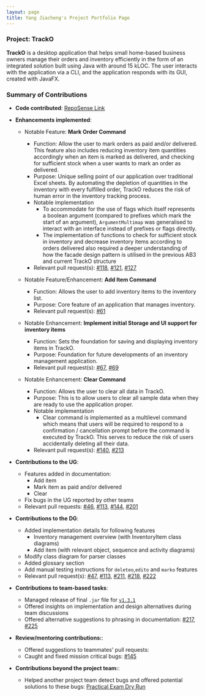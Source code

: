 ```yaml
---
layout: page
title: Yang Jiacheng's Project Portfolio Page
---
```


### Project: TrackO 

**TrackO** is a desktop application that helps small home-based business owners manage their orders and inventory efficiently
in the form of an integrated solution built using Java with around 15 kLOC. The user interacts with the application via a
CLI, and the application responds with its GUI, created with JavaFX.

### Summary of Contributions
* **Code contributed**: [RepoSense Link](https://nus-cs2103-ay2223s1.github.io/tp-dashboard/?search=jiacheng-y&breakdown=true)

* **Enhancements implemented**:

  * Notable Feature: **Mark Order Command**
    * Function: Allow the user to mark orders as paid and/or delivered. This feature also includes reducing inventory 
    item quantities accordingly when an item is marked as delivered, and checking for sufficient stock when a 
    user wants to mark an order as delivered. 
    * Purpose: Unique selling point of our application over traditional Excel sheets. By automating 
    the depletion of quantities in the inventory with every fulfilled order, TrackO reduces the risk of
    human error in the inventory tracking process. 
    * Notable implementation 
      * To accommodate for the use of flags which itself represents a boolean argument (compared to prefixes which 
      mark the start of an argument), `ArgumentMultimap` was generalised to interact with an interface instead of 
      prefixes or flags directly.
      * The implementation of functions to check for sufficient stock in inventory and decrease inventory items 
      according to orders delivered also required a deeper understanding of how the facade design pattern is utilised
      in the previous AB3 and current TrackO structure 
    * Relevant pull request(s): [#118](https://github.com/AY2223S1-CS2103T-W15-3/tp/pull/118),
    [#121](https://github.com/AY2223S1-CS2103T-W15-3/tp/pull/121), 
    [#127](https://github.com/AY2223S1-CS2103T-W15-3/tp/pull/127)

  * Notable Feature/Enhancement: **Add Item Command**
    * Function: Allows the user to add inventory items to the inventory list. 
    * Purpose: Core feature of an application that manages inventory. 
    * Relevant pull request(s): [#61](https://github.com/AY2223S1-CS2103T-W15-3/tp/pull/61)

  * Notable Enhancement: **Implement initial Storage and UI support for inventory items**
    * Function: Sets the foundation for saving and displaying inventory items in TrackO. 
    * Purpose: Foundation for future developments of an inventory management application. 
    * Relevant pull request(s): [#67](https://github.com/AY2223S1-CS2103T-W15-3/tp/pull/67),
    [#69](https://github.com/AY2223S1-CS2103T-W15-3/tp/pull/69)

  * Notable Enhancement: **Clear Command**
    * Function: Allows the user to clear all data in TrackO. 
    * Purpose: This is to allow users to clear all sample data when they are ready to use the application proper.
    * Notable implementation
      * Clear command is implemented as a multilevel command which means that users will be required to respond to a 
      confirmation / cancellation prompt before the command is executed by TrackO. This serves to reduce the risk of 
      users accidentally deleting all their data. 
    * Relevant pull request(s): [#140](https://github.com/AY2223S1-CS2103T-W15-3/tp/pull/140), 
    [#213](https://github.com/AY2223S1-CS2103T-W15-3/tp/pull/213)

* **Contributions to the UG**: 
  * Features added in documentation: 
    * Add item
    * Mark item as paid and/or delivered
    * Clear
  * Fix bugs in the UG reported by other teams
  * Relevant pull requests: [#46](https://github.com/AY2223S1-CS2103T-W15-3/tp/pull/46), 
  [#113](https://github.com/AY2223S1-CS2103T-W15-3/tp/pull/113), 
  [#144](https://github.com/AY2223S1-CS2103T-W15-3/tp/pull/144), 
  [#201](https://github.com/AY2223S1-CS2103T-W15-3/tp/pull/201)

* **Contributions to the DG**: 
  * Added implementation details for following features
    * Inventory management overview (with InventoryItem class diagrams)
    * Add item (with relevant object, sequence and activity diagrams)
  * Modify class diagram for parser classes
  * Added glossary section
  * Add manual testing instructions for `deleteo`,`edito` and `marko` features
  * Relevant pull request(s): [#47](https://github.com/AY2223S1-CS2103T-W15-3/tp/pull/47), 
  [#113](https://github.com/AY2223S1-CS2103T-W15-3/tp/pull/113), 
  [#211](https://github.com/AY2223S1-CS2103T-W15-3/tp/pull/211), 
  [#218](https://github.com/AY2223S1-CS2103T-W15-3/tp/pull/218), 
  [#222](https://github.com/AY2223S1-CS2103T-W15-3/tp/pull/222)

* **Contributions to team-based tasks**: 
  * Managed release of final `.jar` file for 
  [`v1.3.1`](https://github.com/AY2223S1-CS2103T-W15-3/tp/releases/tag/v0.3) 
  * Offered insights on implementation and design alternatives during team discussions
  * Offered alternative suggestions to phrasing in documentation: 
  [#217](https://github.com/AY2223S1-CS2103T-W15-3/tp/pull/217), 
  [#225](https://github.com/AY2223S1-CS2103T-W15-3/tp/pull/225)

* **Review/mentoring contributions:**: 
  * Offered suggestions to teammates' pull requests: 
  * Caught and fixed mission critical bugs: [#145](https://github.com/AY2223S1-CS2103T-W15-3/tp/pull/145)

* **Contributions beyond the project team:**: 
  * Helped another project team detect bugs and offered potential solutions to these bugs: 
  [Practical Exam Dry Run](https://github.com/Jiacheng-y/ped/issues)

